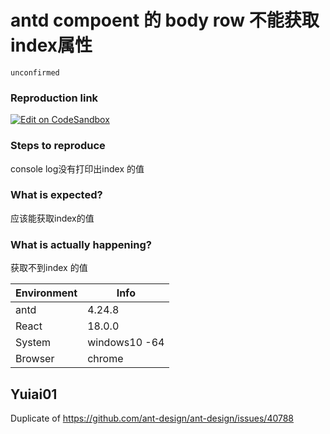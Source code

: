 # antd compoent 的 body row 不能获取index属性

`unconfirmed`

### Reproduction link

[![Edit on CodeSandbox](https://codesandbox.io/static/img/play-codesandbox.svg)](https://codesandbox.io/s/ke-bian-ji-dan-yuan-ge-antd-4-24-8-forked-1dwsgn)

### Steps to reproduce

console log没有打印出index 的值

### What is expected?

应该能获取index的值

### What is actually happening?

获取不到index 的值

| Environment | Info          |
| ----------- | ------------- |
| antd        | 4.24.8        |
| React       | 18.0.0        |
| System      | windows10 -64 |
| Browser     | chrome        |

<!-- generated by ant-design-issue-helper. DO NOT REMOVE -->

## Yuiai01

Duplicate of https://github.com/ant-design/ant-design/issues/40788
